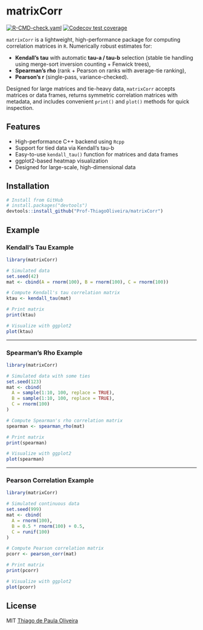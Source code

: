 
<!-- README.md is generated from README.Rmd. Please edit that file -->

# matrixCorr

<!-- badges: start -->

[![R-CMD-check.yaml](https://github.com/Prof-ThiagoOliveira/matrixCorr/actions/workflows/R-CMD-check.yaml/badge.svg)](https://github.com/Prof-ThiagoOliveira/matrixCorr/actions/workflows/R-CMD-check.yaml)
[![Codecov test
coverage](https://codecov.io/gh/Prof-ThiagoOliveira/kendall_tau_rank_corr/graph/badge.svg)](https://app.codecov.io/gh/Prof-ThiagoOliveira/kendall_tau_rank_corr)
<!-- badges: end -->

`matrixCorr` is a lightweight, high-performance package for computing
correlation matrices in `R`. Numerically robust estimates for:

- **Kendall’s tau** with automatic **tau-a / tau-b** selection (stable
  tie handling using merge-sort inversion counting + Fenwick trees),
- **Spearman’s rho** (rank + Pearson on ranks with average-tie ranking),
- **Pearson’s r** (single-pass, variance-checked).

Designed for large matrices and tie-heavy data, `matrixCorr` accepts
matrices or data frames, returns symmetric correlation matrices with
metadata, and includes convenient `print()` and `plot()` methods for
quick inspection.

## Features

- High-performance C++ backend using `Rcpp`
- Support for tied data via Kendall’s tau-b
- Easy-to-use `kendall_tau()` function for matrices and data frames
- ggplot2-based heatmap visualization
- Designed for large-scale, high-dimensional data

## Installation

``` r
# Install from GitHub
# install.packages("devtools")
devtools::install_github("Prof-ThiagoOliveira/matrixCorr")
```

## Example

### **Kendall’s Tau Example**

``` r
library(matrixCorr)

# Simulated data
set.seed(42)
mat <- cbind(A = rnorm(100), B = rnorm(100), C = rnorm(100))

# Compute Kendall's tau correlation matrix
ktau <- kendall_tau(mat)

# Print matrix
print(ktau)

# Visualize with ggplot2
plot(ktau)
```

------------------------------------------------------------------------

### **Spearman’s Rho Example**

``` r
library(matrixCorr)

# Simulated data with some ties
set.seed(123)
mat <- cbind(
  A = sample(1:10, 100, replace = TRUE),
  B = sample(1:10, 100, replace = TRUE),
  C = rnorm(100)
)

# Compute Spearman's rho correlation matrix
spearman <- spearman_rho(mat)

# Print matrix
print(spearman)

# Visualize with ggplot2
plot(spearman)
```

------------------------------------------------------------------------

### **Pearson Correlation Example**

``` r
library(matrixCorr)

# Simulated continuous data
set.seed(999)
mat <- cbind(
  A = rnorm(100),
  B = 0.5 * rnorm(100) + 0.5,
  C = runif(100)
)

# Compute Pearson correlation matrix
pcorr <- pearson_corr(mat)

# Print matrix
print(pcorr)

# Visualize with ggplot2
plot(pcorr)
```

## License

MIT [Thiago de Paula Oliveira](https://orcid.org/0000-0002-4555-2584)
